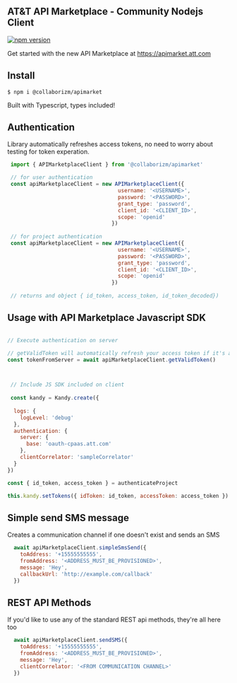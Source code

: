AT&T API Marketplace - Community Nodejs Client 
---

[![npm version](https://badge.fury.io/js/%40collaborizm%2Fapimarket.svg)](https://badge.fury.io/js/%40collaborizm%2Fapimarket)

Get started with the new API Marketplace at 
https://apimarket.att.com

## Install 
`$ npm i @collaborizm/apimarket`

Built with Typescript, types included! 

## Authentication
Library automatically refreshes access tokens, no need to worry about testing for token experation.
 ```javascript
  import { APIMarketplaceClient } from '@collaborizm/apimarket'

  // for user authentication 
  const apiMarketplaceClient = new APIMarketplaceClient({
                                    username: '<USERNAME>',
                                    password: '<PASSWORD>',
                                    grant_type: 'password',
                                    client_id: '<CLIENT_ID>',
                                    scope: 'openid'
                                  })
  
  // for project authentication                                                           
  const apiMarketplaceClient = new APIMarketplaceClient({
                                    username: '<USERNAME>',
                                    password: '<PASSWORD>',
                                    grant_type: 'password',
                                    client_id: '<CLIENT_ID>',
                                    scope: 'openid'
                                  })
  
  // returns and object { id_token, access_token, id_token_decoded})          
``` 

## Usage with API Marketplace Javascript SDK
```javascript

// Execute authentication on server

// getValidToken will automatically refresh your access token if it's about to expire  
const tokenFromServer = await apiMarketplaceClient.getValidToken() 



 // Include JS SDK included on client  
 
 const kandy = Kandy.create({
      
  logs: {
    logLevel: 'debug'
  },
  authentication: {
    server: {
      base: 'oauth-cpaas.att.com'
    },
    clientCorrelator: 'sampleCorrelator'
  }
})

const { id_token, access_token } = authenticateProject

this.kandy.setTokens({ idToken: id_token, accessToken: access_token })
``` 

## Simple send SMS message 
Creates a communication channel if one doesn't exist and sends an SMS 
```javascript
  await apiMarketplaceClient.simpleSmsSend({
    toAddress: '+15555555555',
    fromAddress: '<ADDRESS_MUST_BE_PROVISIONED>',
    message: 'Hey',
    callbackUrl: 'http://example.com/callback'
  })
```

## REST API Methods 
If you'd like to use any of the standard REST api methods, they're all here too

```javascript
  await apiMarketplaceClient.sendSMS({
    toAddress: '+15555555555',
    fromAddress: '<ADDRESS_MUST_BE_PROVISIONED>',
    message: 'Hey',
    clientCorrelator: '<FROM COMMUNICATION CHANNEL>'
  })
```

